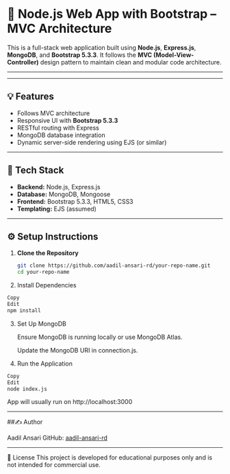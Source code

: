 # 🚀 Node.js Web App with Bootstrap – MVC Architecture

This is a full-stack web application built using **Node.js**, **Express.js**, **MongoDB**, and **Bootstrap 5.3.3**. It follows the **MVC (Model-View-Controller)** design pattern to maintain clean and modular code architecture.

---


---

## 💡 Features

- Follows MVC architecture
- Responsive UI with **Bootstrap 5.3.3**
- RESTful routing with Express
- MongoDB database integration
- Dynamic server-side rendering using EJS (or similar)

---

## 🧰 Tech Stack

- **Backend:** Node.js, Express.js
- **Database:** MongoDB, Mongoose
- **Frontend:** Bootstrap 5.3.3, HTML5, CSS3
- **Templating:** EJS (assumed)

---

## ⚙️ Setup Instructions

1. **Clone the Repository**
   ```bash
   git clone https://github.com/aadil-ansari-rd/your-repo-name.git
   cd your-repo-name
   ```
2. Install Dependencies

```bash
Copy
Edit
npm install
```

3. Set Up MongoDB

   Ensure MongoDB is running locally or use MongoDB Atlas.

   Update the MongoDB URI in connection.js.

4. Run the Application

```bash
Copy
Edit
node index.js
```
App will usually run on http://localhost:3000

---
##✍️ Author

Aadil Ansari
GitHub: [aadil-ansari-rd](https://github.com/aadil-ansari-rd)

---
📄 License
This project is developed for educational purposes only and is not intended for commercial use.
